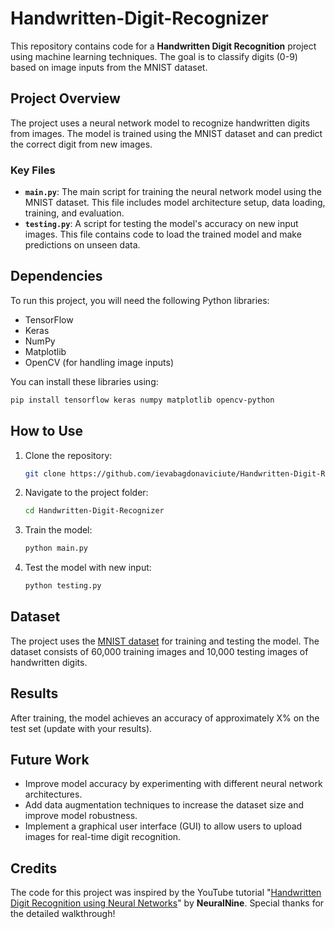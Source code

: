 # Handwritten-Digit-Recognizer

This repository contains code for a **Handwritten Digit Recognition** project using machine learning techniques. The goal is to classify digits (0-9) based on image inputs from the MNIST dataset.

## Project Overview

The project uses a neural network model to recognize handwritten digits from images. The model is trained using the MNIST dataset and can predict the correct digit from new images.

### Key Files
- **`main.py`**: The main script for training the neural network model using the MNIST dataset. This file includes model architecture setup, data loading, training, and evaluation.
- **`testing.py`**: A script for testing the model's accuracy on new input images. This file contains code to load the trained model and make predictions on unseen data.

## Dependencies

To run this project, you will need the following Python libraries:
- TensorFlow
- Keras
- NumPy
- Matplotlib
- OpenCV (for handling image inputs)

You can install these libraries using:
```bash
pip install tensorflow keras numpy matplotlib opencv-python
```

## How to Use

1. Clone the repository:
   ```bash
   git clone https://github.com/ievabagdonaviciute/Handwritten-Digit-Recognizer.git
   ```

2. Navigate to the project folder:
   ```bash
   cd Handwritten-Digit-Recognizer
   ```

3. Train the model:
   ```bash
   python main.py
   ```

4. Test the model with new input:
   ```bash
   python testing.py
   ```

## Dataset

The project uses the [MNIST dataset](http://yann.lecun.com/exdb/mnist/) for training and testing the model. The dataset consists of 60,000 training images and 10,000 testing images of handwritten digits.

## Results

After training, the model achieves an accuracy of approximately X% on the test set (update with your results).

## Future Work

- Improve model accuracy by experimenting with different neural network architectures.
- Add data augmentation techniques to increase the dataset size and improve model robustness.
- Implement a graphical user interface (GUI) to allow users to upload images for real-time digit recognition.


## Credits

The code for this project was inspired by the YouTube tutorial "[Handwritten Digit Recognition using Neural Networks](https://www.youtube.com/watch?v=Zi4i7Q0zrBs)" by **NeuralNine**. Special thanks for the detailed walkthrough!

